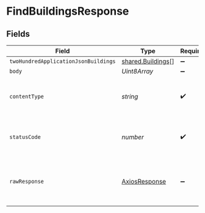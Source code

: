 # FindBuildingsResponse


## Fields

| Field                                                         | Type                                                          | Required                                                      | Description                                                   |
| ------------------------------------------------------------- | ------------------------------------------------------------- | ------------------------------------------------------------- | ------------------------------------------------------------- |
| `twoHundredApplicationJsonBuildings`                          | [shared.Buildings](../../../sdk/models/shared/buildings.md)[] | :heavy_minus_sign:                                            | OK                                                            |
| `body`                                                        | *Uint8Array*                                                  | :heavy_minus_sign:                                            | N/A                                                           |
| `contentType`                                                 | *string*                                                      | :heavy_check_mark:                                            | HTTP response content type for this operation                 |
| `statusCode`                                                  | *number*                                                      | :heavy_check_mark:                                            | HTTP response status code for this operation                  |
| `rawResponse`                                                 | [AxiosResponse](https://axios-http.com/docs/res_schema)       | :heavy_minus_sign:                                            | Raw HTTP response; suitable for custom response parsing       |
